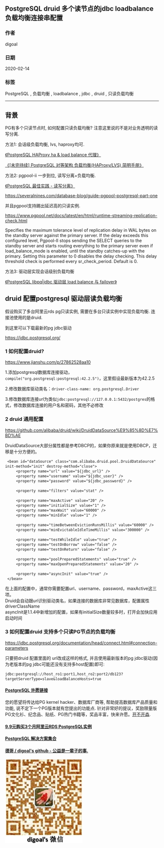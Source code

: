 ## PostgreSQL druid 多个读节点的jdbc loadbalance负载均衡连接串配置   
        
### 作者                                                                        
digoal                                                                                                                 
                          
### 日期                                                                                                                 
2020-02-14                                                                                                             
                                                                                                                 
### 标签                                                                                                                 
PostgreSQL , 负载均衡 , loadbalance , jdbc , druid , 只读负载均衡     
                     
----               
                          
## 背景      
PG有多个只读节点时, 如何配置只读负载均衡? 注意这里说的不是对业务透明的读写分离.   
  
方法1: 会话级负载均衡, lvs, haproxy均可.    
  
[《PostgreSQL HAProxy ha & load balance 代理》](../201911/20191101_01.md)    
  
[《[未完待续] PostgreSQL 对等架构 负载均衡(HAProxy/LVS) 简明手册》](../201804/20180402_04.md)    
  
方法2: pgpool-ii 一步到位, 读写分离+负载均衡.  
  
[《PostgreSQL 最佳实践 - 读写分离》](../201608/20160824_03.md)    
  
https://severalnines.com/database-blog/guide-pgpool-postgresql-part-one  
  
并且pgpool支持踢出延迟高的只读实例.    
  
https://www.pgpool.net/docs/latest/en/html/runtime-streaming-replication-check.html  
  
Specifies the maximum tolerance level of replication delay in WAL bytes on the standby server against the primary server. If the delay exceeds this configured level, Pgpool-II stops sending the SELECT queries to the standby server and starts routing everything to the primary server even if load_balance_mode is enabled, until the standby catches-up with the primary. Setting this parameter to 0 disables the delay checking. This delay threshold check is performed every sr_check_period. Default is 0.  
  
方法3: 驱动层实现会话级别负载均衡  
  
[《PostgreSQL libpq|jdbc 驱动层 load balance 与 failover》](../201910/20191027_01.md)    
  
## druid 配置postgresql 驱动层读负载均衡  
假设购买了多台阿里云rds pg只读实例, 需要在多台只读实例中实现负载均衡. 连接池使用的是druid.  
  
到这里可以下载最新的pg jdbc驱动  
  
https://jdbc.postgresql.org/  
  
### 1 如何配置druid?   
  
https://www.jianshu.com/p/27862528aa10  
  
1.添加postgresql数据库连接驱动，```compile("org.postgresql:postgresql:42.2.5")```，这里假设最新版本为42.2.5  
  
2.修改数据库驱动类名：```driver-class-name: org.postgresql.Driver```  
  
3.修改数据库连接url为类似```jdbc:postgresql://127.0.0.1:5432/postgres```的格式，修改数据库连接的用户名和密码，其他不必修改  
  
  
### 2 druid 通用配置  
  
https://github.com/alibaba/druid/wiki/DruidDataSource%E9%85%8D%E7%BD%AE  
  
DruidDataSource大部分属性都是参考DBCP的，如果你原来就是使用DBCP，迁移是十分方便的。  
  
```  
 <bean id="dataSource" class="com.alibaba.druid.pool.DruidDataSource" init-method="init" destroy-method="close">   
     <property name="url" value="${jdbc_url}" />  
     <property name="username" value="${jdbc_user}" />  
     <property name="password" value="${jdbc_password}" />  
  
     <property name="filters" value="stat" />  
  
     <property name="maxActive" value="20" />  
     <property name="initialSize" value="1" />  
     <property name="maxWait" value="60000" />  
     <property name="minIdle" value="1" />  
  
     <property name="timeBetweenEvictionRunsMillis" value="60000" />  
     <property name="minEvictableIdleTimeMillis" value="300000" />  
  
     <property name="testWhileIdle" value="true" />  
     <property name="testOnBorrow" value="false" />  
     <property name="testOnReturn" value="false" />  
  
     <property name="poolPreparedStatements" value="true" />  
     <property name="maxOpenPreparedStatements" value="20" />  
  
     <property name="asyncInit" value="true" />  
 </bean>  
```  
  
在上面的配置中，通常你需要配置url、username、password，maxActive这三项。  
Druid会自动跟url识别驱动类名，如果连接的数据库非常见数据库，配置属性driverClassName  
asyncInit是1.1.4中新增加的配置，如果有initialSize数量较多时，打开会加快应用启动时间  
  
### 3 如何配置druid 支持多个只读PG节点的负载均衡   
  
https://jdbc.postgresql.org/documentation/head/connect.html#connection-parameters  
  
只要把druid 配置里面的 url改成这样的格式, 并且使用最新版本的pg jdbc驱动(因为老版本的pg jdbc可能还没有支持多host配置)即可:  
  
```  
jdbc:postgresql://host_ro1:port1,host_ro2:port2/db123?targetServerType=slave&loadBalanceHosts=true  
```  
  
  
  
  
  
  
  
  
  
  
  
  
  
  
  
  
  
  
  
  
  
  
  
  
  
  
  
  
  
  
  
  
  
  
  
  
  
  
  
  
  
  
  
  
  
  
  
  
  
  
  
  
  
  
  
  
  
#### [PostgreSQL 许愿链接](https://github.com/digoal/blog/issues/76 "269ac3d1c492e938c0191101c7238216")
您的愿望将传达给PG kernel hacker、数据库厂商等, 帮助提高数据库产品质量和功能, 说不定下一个PG版本就有您提出的功能点. 针对非常好的提议，奖励限量版PG文化衫、纪念品、贴纸、PG热门书籍等，奖品丰富，快来许愿。[开不开森](https://github.com/digoal/blog/issues/76 "269ac3d1c492e938c0191101c7238216").  
  
  
#### [9.9元购买3个月阿里云RDS PostgreSQL实例](https://www.aliyun.com/database/postgresqlactivity "57258f76c37864c6e6d23383d05714ea")
  
  
#### [PostgreSQL 解决方案集合](https://yq.aliyun.com/topic/118 "40cff096e9ed7122c512b35d8561d9c8")
  
  
#### [德哥 / digoal's github - 公益是一辈子的事.](https://github.com/digoal/blog/blob/master/README.md "22709685feb7cab07d30f30387f0a9ae")
  
  
![digoal's wechat](../pic/digoal_weixin.jpg "f7ad92eeba24523fd47a6e1a0e691b59")
  
